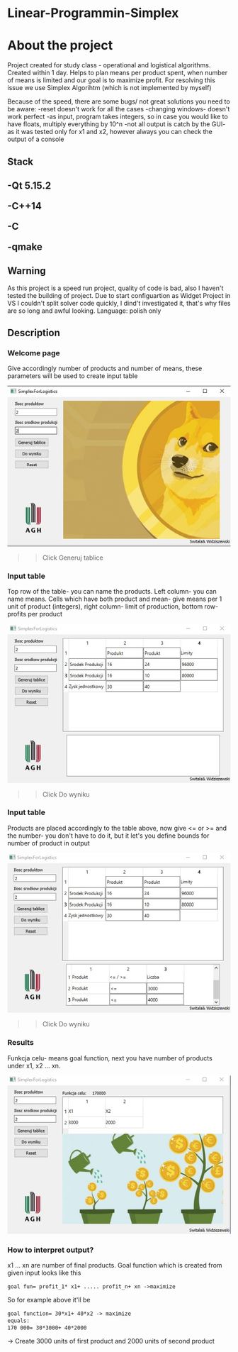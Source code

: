 # Linear-Programmin-Simplex


<h1> About the project </h1>

Project created for study class - operational and logistical algorithms. Created within 1 day. Helps to plan means per product spent, when number of means is limited and our goal is to maximize profit.
For resolving this issue we use Simplex Algorihtm (which is not implemented by myself)

Because of the speed, there are some bugs/ not great solutions you need to be aware:
-reset doesn't work for all the cases
-changing windows- doesn't work perfect
-as input, program takes integers, so in case you would like to have floats, multiply everything by 10^n
-not all output is catch by the GUI- as it was tested only for x1 and x2, however always you can check the output of a console

<h2> Stack <h2>

-Qt 5.15.2

-C++14 

-C

-qmake

<h2> Warning </h2>

As this project is a speed run project, quality of code is bad, also I haven't tested the building of project. Due to start configuartion as Widget Project in VS I couldn't split solver code quickly, I dind't investigated it, that's why files are so long and awful looking.
Language: polish only

<h2> Description </h2>

<h3>Welcome page </h3>
Give accordingly number of products and number of means, these parameters will be used to create input table

![alt text](https://github.com/Swistusmen/Linear-Programmin-Simplex/blob/master/screenshots/1.jpg)

>>Click Generuj tablice

<h3> Input table </h3>
Top row of the table- you can name the products. Left column- you can name means. Cells which have both product and mean- give means per 1 unit of product (integers), right column- limit of production, bottom row- profits per product

![alt text](https://github.com/Swistusmen/Linear-Programmin-Simplex/blob/master/screenshots/2.jpg)

>>Click Do wyniku

<h3> Input table </h3>

Products are placed accordingly to the table above, now give <= or >= and the number- you don't have to do it, but it let's you define bounds for number of product in output

![alt text](https://github.com/Swistusmen/Linear-Programmin-Simplex/blob/master/screenshots/3.jpg)

>>Click Do wyniku

<h3> Results </h3>

Funkcja celu- means goal function, next you have number of products under x1, x2 ... xn.

![alt text](https://github.com/Swistusmen/Linear-Programmin-Simplex/blob/master/screenshots/4.jpg)

<h3> How to interpret output? </h3>
x1 ... xn are number of final products. Goal function which is created from given input looks like this

```
goal fun= profit_1* x1+ ..... profit_n+ xn ->maximize
```

So for example above it'll be 

```
goal function= 30*x1+ 40*x2 -> maximize
equals:
170 000= 30*3000+ 40*2000
```

-> Create 3000 units of first product and 2000 units of second product


